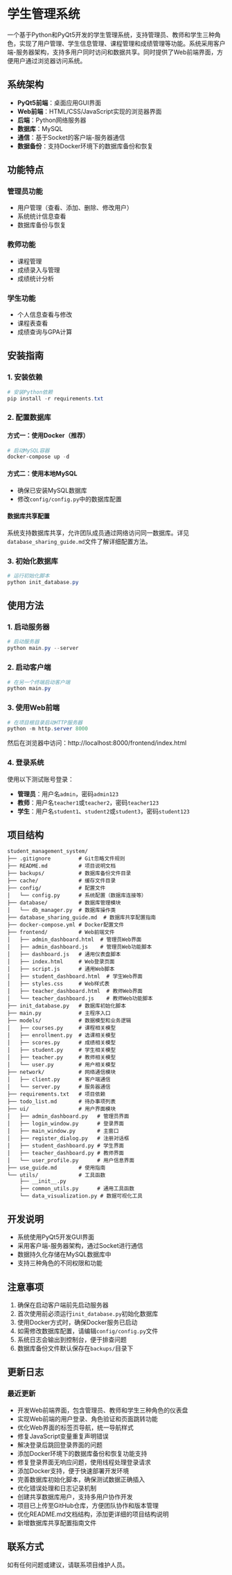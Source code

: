 # 学生管理系统

一个基于Python和PyQt5开发的学生管理系统，支持管理员、教师和学生三种角色，实现了用户管理、学生信息管理、课程管理和成绩管理等功能。系统采用客户端-服务器架构，支持多用户同时访问和数据共享。同时提供了Web前端界面，方便用户通过浏览器访问系统。

## 系统架构

- **PyQt5前端**：桌面应用GUI界面
- **Web前端**：HTML/CSS/JavaScript实现的浏览器界面
- **后端**：Python网络服务器
- **数据库**：MySQL
- **通信**：基于Socket的客户端-服务器通信
- **数据备份**：支持Docker环境下的数据库备份和恢复

## 功能特点

### 管理员功能
- 用户管理（查看、添加、删除、修改用户）
- 系统统计信息查看
- 数据库备份与恢复

### 教师功能
- 课程管理
- 成绩录入与管理
- 成绩统计分析

### 学生功能
- 个人信息查看与修改
- 课程表查看
- 成绩查询与GPA计算

## 安装指南

### 1. 安装依赖

```powershell
# 安装Python依赖
pip install -r requirements.txt
```

### 2. 配置数据库

#### 方式一：使用Docker（推荐）

```powershell
# 启动MySQL容器
docker-compose up -d
```

#### 方式二：使用本地MySQL

- 确保已安装MySQL数据库
- 修改`config/config.py`中的数据库配置

#### 数据库共享配置

系统支持数据库共享，允许团队成员通过网络访问同一数据库。详见`database_sharing_guide.md`文件了解详细配置方法。

### 3. 初始化数据库

```powershell
# 运行初始化脚本
python init_database.py
```

## 使用方法

### 1. 启动服务器

```powershell
# 启动服务器
python main.py --server
```

### 2. 启动客户端

```powershell
# 在另一个终端启动客户端
python main.py
```

### 3. 使用Web前端

```powershell
# 在项目根目录启动HTTP服务器
python -m http.server 8000
```

然后在浏览器中访问：http://localhost:8000/frontend/index.html

### 4. 登录系统

使用以下测试账号登录：
- **管理员**：用户名`admin`，密码`admin123`
- **教师**：用户名`teacher1`或`teacher2`，密码`teacher123`
- **学生**：用户名`student1`、`student2`或`student3`，密码`student123`

## 项目结构

```
student_management_system/
├── .gitignore         # Git忽略文件规则
├── README.md          # 项目说明文档
├── backups/           # 数据库备份文件目录
├── cache/             # 缓存文件目录
├── config/            # 配置文件
│   └── config.py      # 系统配置（数据库连接等）
├── database/          # 数据库管理模块
│   └── db_manager.py  # 数据库操作类
├── database_sharing_guide.md  # 数据库共享配置指南
├── docker-compose.yml # Docker配置文件
├── frontend/          # Web前端文件
│   ├── admin_dashboard.html  # 管理员Web界面
│   ├── admin_dashboard.js    # 管理员Web功能脚本
│   ├── dashboard.js   # 通用仪表盘脚本
│   ├── index.html     # Web登录页面
│   ├── script.js      # 通用Web脚本
│   ├── student_dashboard.html  # 学生Web界面
│   ├── styles.css     # Web样式表
│   ├── teacher_dashboard.html  # 教师Web界面
│   └── teacher_dashboard.js    # 教师Web功能脚本
├── init_database.py   # 数据库初始化脚本
├── main.py            # 主程序入口
├── models/            # 数据模型和业务逻辑
│   ├── courses.py     # 课程相关模型
│   ├── enrollment.py  # 选课相关模型
│   ├── scores.py      # 成绩相关模型
│   ├── student.py     # 学生相关模型
│   ├── teacher.py     # 教师相关模型
│   └── user.py        # 用户相关模型
├── network/           # 网络通信模块
│   ├── client.py      # 客户端通信
│   └── server.py      # 服务器通信
├── requirements.txt   # 项目依赖
├── todo_list.md       # 待办事项列表
├── ui/                # 用户界面模块
│   ├── admin_dashboard.py   # 管理员界面
│   ├── login_window.py      # 登录界面
│   ├── main_window.py       # 主窗口
│   ├── register_dialog.py   # 注册对话框
│   ├── student_dashboard.py # 学生界面
│   ├── teacher_dashboard.py # 教师界面
│   └── user_profile.py      # 用户信息界面
├── use_guide.md       # 使用指南
└── utils/             # 工具函数
    ├── __init__.py
    ├── common_utils.py      # 通用工具函数
    └── data_visualization.py # 数据可视化工具
```

## 开发说明

- 系统使用PyQt5开发GUI界面
- 采用客户端-服务器架构，通过Socket进行通信
- 数据持久化存储在MySQL数据库中
- 支持三种角色的不同权限和功能

## 注意事项

1. 确保在启动客户端前先启动服务器
2. 首次使用前必须运行`init_database.py`初始化数据库
3. 使用Docker方式时，确保Docker服务已启动
4. 如需修改数据库配置，请编辑`config/config.py`文件
5. 系统日志会输出到控制台，便于排查问题
6. 数据库备份文件默认保存在`backups/`目录下

## 更新日志

### 最近更新
- 开发Web前端界面，包含管理员、教师和学生三种角色的仪表盘
- 实现Web前端的用户登录、角色验证和页面跳转功能
- 优化Web界面的标签页导航，统一导航样式
- 修复JavaScript变量重复声明错误
- 解决登录后跳回登录界面的问题
- 添加Docker环境下的数据库备份和恢复功能支持
- 修复登录界面无响应问题，使用线程处理登录请求
- 添加Docker支持，便于快速部署开发环境
- 完善数据库初始化脚本，确保测试数据正确插入
- 优化错误处理和日志记录机制
- 创建共享数据库用户，支持多用户协作开发
- 项目已上传至GitHub仓库，方便团队协作和版本管理
- 优化README.md文档结构，添加更详细的项目结构说明
- 新增数据库共享配置指南文件

## 联系方式

如有任何问题或建议，请联系项目维护人员。